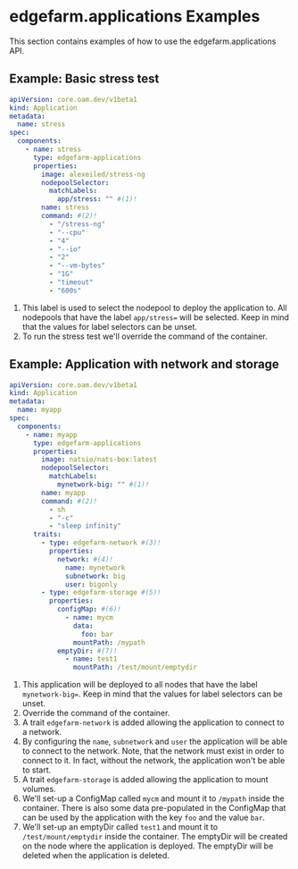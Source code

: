 # edgefarm.applications Examples

This section contains examples of how to use the edgefarm.applications API.

## Example: Basic stress test

```yaml
apiVersion: core.oam.dev/v1beta1
kind: Application
metadata:
  name: stress
spec:
  components:
    - name: stress
      type: edgefarm-applications
      properties:
        image: alexeiled/stress-ng
        nodepoolSelector:
          matchLabels:
            app/stress: "" #(1)!
        name: stress
        command: #(2)!
          - "/stress-ng"
          - "--cpu"
          - "4"
          - "--io"
          - "2"
          - "--vm-bytes"
          - "1G"
          - "timeout"
          - "600s"
```

1. This label is used to select the nodepool to deploy the application to. All nodepools that have the label `app/stress=` will be selected. Keep in mind that the values for label selectors can be unset.
2. To run the stress test we'll override the command of the container.

## Example: Application with network and storage

```yaml
apiVersion: core.oam.dev/v1beta1
kind: Application
metadata:
  name: myapp
spec:
  components:
    - name: myapp
      type: edgefarm-applications
      properties:
        image: natsio/nats-box:latest
        nodepoolSelector:
          matchLabels:
            mynetwork-big: "" #(1)!
        name: myapp
        command: #(2)!
          - sh
          - "-c"
          - "sleep infinity" 
      traits:
        - type: edgefarm-network #(3)!
          properties:
            network: #(4)!
              name: mynetwork 
              subnetwork: big 
              user: bigonly
        - type: edgefarm-storage #(5)!
          properties:
            configMap: #(6)!
              - name: mycm
                data:
                  foo: bar
                mountPath: /mypath
            emptyDir: #(7)!
              - name: test1 
                mountPath: /test/mount/emptydir
```

1. This application will be deployed to all nodes that have the label `mynetwork-big=`. Keep in mind that the values for label selectors can be unset.
2. Override the command of the container. 
3. A trait `edgefarm-network` is added allowing the application to connect to a network.
4. By configuring the `name`, `subnetwork` and `user` the application will be able to connect to the network. Note, that the network must exist in order to connect to it. In fact, without the network, the application won't be able to start.
5. A trait `edgefarm-storage` is added allowing the application to mount volumes.
6. We'll set-up a ConfigMap called `mycm` and mount it to `/mypath` inside the container. There is also some data pre-populated in the ConfigMap that can be used by the application with the key `foo` and the value `bar`.
7. We'll set-up an emptyDir called `test1` and mount it to `/test/mount/emptydir` inside the container. The emptyDir will be created on the node where the application is deployed. The emptyDir will be deleted when the application is deleted.